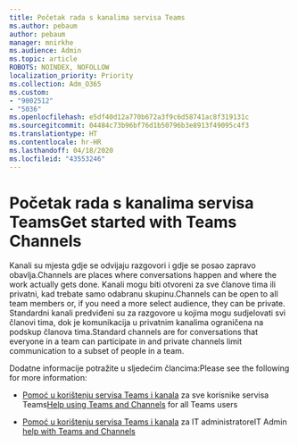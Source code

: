 ```yaml
---
title: Početak rada s kanalima servisa Teams
ms.author: pebaum
author: pebaum
manager: mnirkhe
ms.audience: Admin
ms.topic: article
ROBOTS: NOINDEX, NOFOLLOW
localization_priority: Priority
ms.collection: Adm_O365
ms.custom:
- "9002512"
- "5036"
ms.openlocfilehash: e5df40d12a770b672a3f9c6d58741ac8f319131c
ms.sourcegitcommit: 04484c73b96bf76d1b50796b3e8913f49095c4f3
ms.translationtype: HT
ms.contentlocale: hr-HR
ms.lasthandoff: 04/18/2020
ms.locfileid: "43553246"
---
```

# <a name="get-started-with-teams-channels"></a><span data-ttu-id="4fde4-102">Početak rada s kanalima servisa Teams</span><span class="sxs-lookup"><span data-stu-id="4fde4-102">Get started with Teams Channels</span></span>

<span data-ttu-id="4fde4-103">Kanali su mjesta gdje se odvijaju razgovori i gdje se posao zapravo obavlja.</span><span class="sxs-lookup"><span data-stu-id="4fde4-103">Channels are places where conversations happen and where the work actually gets done.</span></span> <span data-ttu-id="4fde4-104">Kanali mogu biti otvoreni za sve članove tima ili privatni, kad trebate samo odabranu skupinu.</span><span class="sxs-lookup"><span data-stu-id="4fde4-104">Channels can be open to all team members or, if you need a more select audience, they can be private.</span></span> <span data-ttu-id="4fde4-105">Standardni kanali predviđeni su za razgovore u kojima mogu sudjelovati svi članovi tima, dok je komunikacija u privatnim kanalima ograničena na podskup članova tima.</span><span class="sxs-lookup"><span data-stu-id="4fde4-105">Standard channels are for conversations that everyone in a team can participate in and private channels limit communication to a subset of people in a team.</span></span>

<span data-ttu-id="4fde4-106">Dodatne informacije potražite u sljedećim člancima:</span><span class="sxs-lookup"><span data-stu-id="4fde4-106">Please see the following for more information:</span></span>

- <span data-ttu-id="4fde4-107">[Pomoć u korištenju servisa Teams i kanala](https://support.office.com/article/teams-and-channels-df38ae23-8f85-46d3-b071-cb11b9de5499) za sve korisnike servisa Teams</span><span class="sxs-lookup"><span data-stu-id="4fde4-107">[Help using Teams and Channels](https://support.office.com/article/teams-and-channels-df38ae23-8f85-46d3-b071-cb11b9de5499) for all Teams users</span></span>

- <span data-ttu-id="4fde4-108">[Pomoć u korištenju servisa Teams i kanala](https://docs.microsoft.com/microsoftteams/teams-channels-overview) za IT administratore</span><span class="sxs-lookup"><span data-stu-id="4fde4-108">IT Admin [help with Teams and Channels](https://docs.microsoft.com/microsoftteams/teams-channels-overview)</span></span> 
